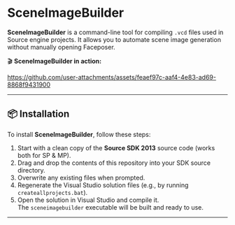 # SceneImageBuilder

**SceneImageBuilder** is a command-line tool for compiling `.vcd` files used in Source engine projects. It allows you to automate scene image generation without manually opening Faceposer.

🎬 **SceneImageBuilder in action:**  



https://github.com/user-attachments/assets/feaef97c-aaf4-4e83-ad69-8868f9431900


---

## 📦 Installation

To install **SceneImageBuilder**, follow these steps:

1. Start with a clean copy of the **Source SDK 2013** source code (works both for SP & MP).
2. Drag and drop the contents of this repository into your SDK source directory.
3. Overwrite any existing files when prompted.
4. Regenerate the Visual Studio solution files (e.g., by running `createallprojects.bat`).
5. Open the solution in Visual Studio and compile it.  
   The `sceneimagebuilder` executable will be built and ready to use.

---

